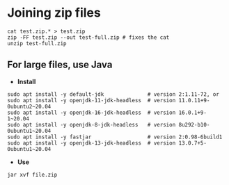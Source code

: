 # Joining zip files

```
cat test.zip.* > test.zip
zip -FF test.zip --out test-full.zip # fixes the cat
unzip test-full.zip
```

## For large files, **use Java**

- **Install**

```
sudo apt install -y default-jdk              # version 2:1.11-72, or
sudo apt install -y openjdk-11-jdk-headless  # version 11.0.11+9-0ubuntu2~20.04
sudo apt install -y openjdk-16-jdk-headless  # version 16.0.1+9-1~20.04
sudo apt install -y openjdk-8-jdk-headless   # version 8u292-b10-0ubuntu1~20.04
sudo apt install -y fastjar                  # version 2:0.98-6build1
sudo apt install -y openjdk-13-jdk-headless  # version 13.0.7+5-0ubuntu1~20.04
```

- **Use**

```
jar xvf file.zip
```
